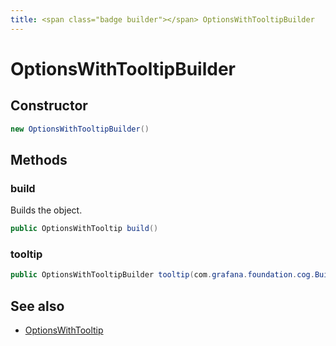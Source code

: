 ```yaml
---
title: <span class="badge builder"></span> OptionsWithTooltipBuilder
---
```

# <span class="badge builder"></span> OptionsWithTooltipBuilder

## Constructor

```java
new OptionsWithTooltipBuilder()
```
## Methods

### <span class="badge object-method"></span> build

Builds the object.

```java
public OptionsWithTooltip build()
```

### <span class="badge object-method"></span> tooltip

```java
public OptionsWithTooltipBuilder tooltip(com.grafana.foundation.cog.Builder<VizTooltipOptions> tooltip)
```

## See also

 * <span class="badge object-type-class"></span> [OptionsWithTooltip](./object-OptionsWithTooltip.md)
